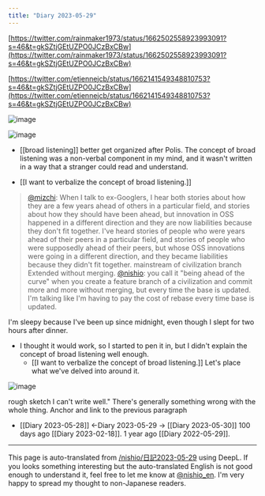 ```yaml
---
title: "Diary 2023-05-29"
---
```



[https://twitter.com/rainmaker1973/status/1662502558923993091?s=46&t=gkSZtjGEtUZPO0JCzBxCBw](https://twitter.com/rainmaker1973/status/1662502558923993091?s=46&t=gkSZtjGEtUZPO0JCzBxCBw)

[https://twitter.com/etiennejcb/status/1662141549348810753?s=46&t=gkSZtjGEtUZPO0JCzBxCBw](https://twitter.com/etiennejcb/status/1662141549348810753?s=46&t=gkSZtjGEtUZPO0JCzBxCBw)


![image](https://gyazo.com/b2342351a46ddde66da9de18806c1a7a/thumb/1000)

![image](https://gyazo.com/f1c47d250172289be6b0df205ecd8c3e/thumb/1000)


- [[broad listening]] better get organized after Polis.
The concept of broad listening was a non-verbal component in my mind, and it wasn't written in a way that a stranger could read and understand.

- [[I want to verbalize the concept of broad listening.]]

> [@mizchi](https://twitter.com/mizchi/status/1663096481392508931?s=46&t=gkSZtjGEtUZPO0JCzBxCBw): When I talk to ex-Googlers, I hear both stories about how they are a few years ahead of others in a particular field, and stories about how they should have been ahead, but innovation in OSS happened in a different direction and they are now liabilities because they don't fit together. I've heard stories of people who were years ahead of their peers in a particular field, and stories of people who were supposedly ahead of their peers, but whose OSS innovations were going in a different direction, and they became liabilities because they didn't fit together.
mainstream of civilization
branch
Extended without merging.
> [@nishio](https://twitter.com/nishio/status/1663100381063434240): you call it "being ahead of the curve" when you create a feature branch of a civilization and commit more and more without merging, but every time the base is updated. I'm talking like I'm having to pay the cost of rebase every time base is updated.

I'm sleepy because I've been up since midnight, even though I slept for two hours after dinner.
- I thought it would work, so I started to pen it in, but I didn't explain the concept of broad listening well enough.
    - [[I want to verbalize the concept of broad listening.]] Let's place what we've delved into around it.

![image](https://gyazo.com/be62fcc9189b939ebb17cfdddc689d36/thumb/1000)


rough sketch
I can't write well."
There's generally something wrong with the whole thing.
Anchor and link to the previous paragraph

- [[Diary 2023-05-28]] ←Diary 2023-05-29 → [[Diary 2023-05-30]]
100 days ago [[Diary 2023-02-18]].
1 year ago [[Diary 2022-05-29]].
---
This page is auto-translated from [/nishio/日記2023-05-29](https://scrapbox.io/nishio/日記2023-05-29) using DeepL. If you looks something interesting but the auto-translated English is not good enough to understand it, feel free to let me know at [@nishio_en](https://twitter.com/nishio_en). I'm very happy to spread my thought to non-Japanese readers.